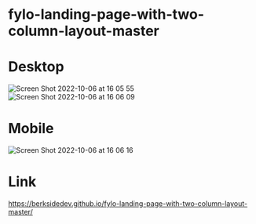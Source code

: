 # fylo-landing-page-with-two-column-layout-master

# Desktop
![Screen Shot 2022-10-06 at 16 05 55](https://user-images.githubusercontent.com/73247644/194320904-b036ee03-40a6-436e-b98c-6dbabe5bfcdc.png)
![Screen Shot 2022-10-06 at 16 06 09](https://user-images.githubusercontent.com/73247644/194320899-f9f3a3fa-5b77-415e-af5f-d63caf4bc46c.png)


# Mobile
![Screen Shot 2022-10-06 at 16 06 16](https://user-images.githubusercontent.com/73247644/194320921-584015f9-56ee-488e-bca4-6febd031f276.png)

# Link
https://berksidedev.github.io/fylo-landing-page-with-two-column-layout-master/
